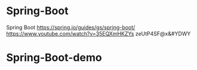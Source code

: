 # Spring-Boot
Spring Boot
https://spring.io/guides/gs/spring-boot/
https://www.youtube.com/watch?v=35EQXmHKZYs
zeUtP4SF@x&#YDWY
# Spring-Boot-demo
